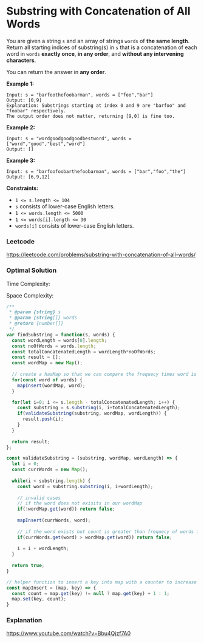 # Substring with Concatenation of All Words

You are given a string `s` and an array of strings `words` of **the same length**. Return all starting indices of substring(s) in `s` that is a concatenation of each word in `words` **exactly once**, **in any order**, and **without any intervening characters**.

You can return the answer in **any order**.

 

**Example 1:**

```
Input: s = "barfoothefoobarman", words = ["foo","bar"]
Output: [0,9]
Explanation: Substrings starting at index 0 and 9 are "barfoo" and "foobar" respectively.
The output order does not matter, returning [9,0] is fine too.
```

**Example 2:**

```
Input: s = "wordgoodgoodgoodbestword", words = ["word","good","best","word"]
Output: []
```

**Example 3:**

```
Input: s = "barfoofoobarthefoobarman", words = ["bar","foo","the"]
Output: [6,9,12]
```

 

**Constraints:**

- `1 <= s.length <= 104`
- `s` consists of lower-case English letters.
- `1 <= words.length <= 5000`
- `1 <= words[i].length <= 30`
- `words[i]` consists of lower-case English letters.



### Leetcode

https://leetcode.com/problems/substring-with-concatenation-of-all-words/



### Optimal Solution

Time Complexity: 

Space Complexity: 

```js
/**
 * @param {string} s
 * @param {string[]} words
 * @return {number[]}
 */
var findSubstring = function(s, words) {
  const wordLength = words[0].length;
  const noOfWords = words.length;
  const totalConcatenatedLength = wordLength*noOfWords;
  const result = [];
  const wordMap = new Map();
  
  // create a hasMap so that we can compare the frequecy times word is repeated
  for(const word of words) {
    mapInsert(wordMap, word);
  }

  for(let i=0; i <= s.length - totalConcatenatedLength; i++) {
    const substring = s.substring(i, i+totalConcatenatedLength);
    if(validateSubstring(substring, wordMap, wordLength)) {
      result.push(i);
    }
  }
  
  return result;
};

const validateSubstring = (substring, wordMap, wordLength) => {
  let i = 0;
  const currWords = new Map();
  
  while(i < substring.length) {
    const word = substring.substring(i, i+wordLength);
    
    // invalid cases
    // if the word does not exisits in our wordMap
    if(!wordMap.get(word)) return false;
    
    mapInsert(currWords, word);
    
    // if the word exists but count is greater than frequecy of words in wordMap
    if(currWords.get(word) > wordMap.get(word)) return false;
    
    i = i + wordLength;
  }
  
  return true;
}

// helper function to insert a key into map with a counter to increase the frequency
const mapInsert = (map, key) => {
  const count = map.get(key) != null ? map.get(key) + 1 : 1;
  map.set(key, count);
} 
```



### Explanation

https://www.youtube.com/watch?v=Bbu4Qjzf7A0